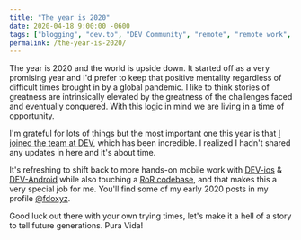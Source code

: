 ```yaml
---
title: "The year is 2020"
date: 2020-04-18 9:00:00 -0600
tags: ["blogging", "dev.to", "DEV Community", "remote", "remote work", "covid-19", "coronavirus"]
permalink: /the-year-is-2020/
---
```


The year is 2020 and the world is upside down. It started off as a very promising year and I'd prefer to keep that positive mentality regardless of difficult times brought in by a global pandemic. I like to think stories of greatness are intrinsically elevated by the greatness of the challenges faced and eventually conquered. With this logic in mind we are living in a time of opportunity.

I'm grateful for lots of things but the most important one this year is that [I joined the team at DEV](https://dev.to/fdoxyz/i-just-joined-the-dev-team-4pgb), which has been incredible. I realized I hadn't shared any updates in here and it's about time.

It's refreshing to shift back to more hands-on mobile work with [DEV-ios](https://github.com/thepracticaldev/DEV-ios) & [DEV-Android](https://github.com/thepracticaldev/DEV-android) while also touching a [RoR codebase](https://github.com/thepracticaldev/dev.to), and that makes this a very special job for me. You'll find some of my early 2020 posts in my profile [@fdoxyz](https://dev.to/fdoxyz).

Good luck out there with your own trying times, let's make it a hell of a story to tell future generations. Pura Vida!
